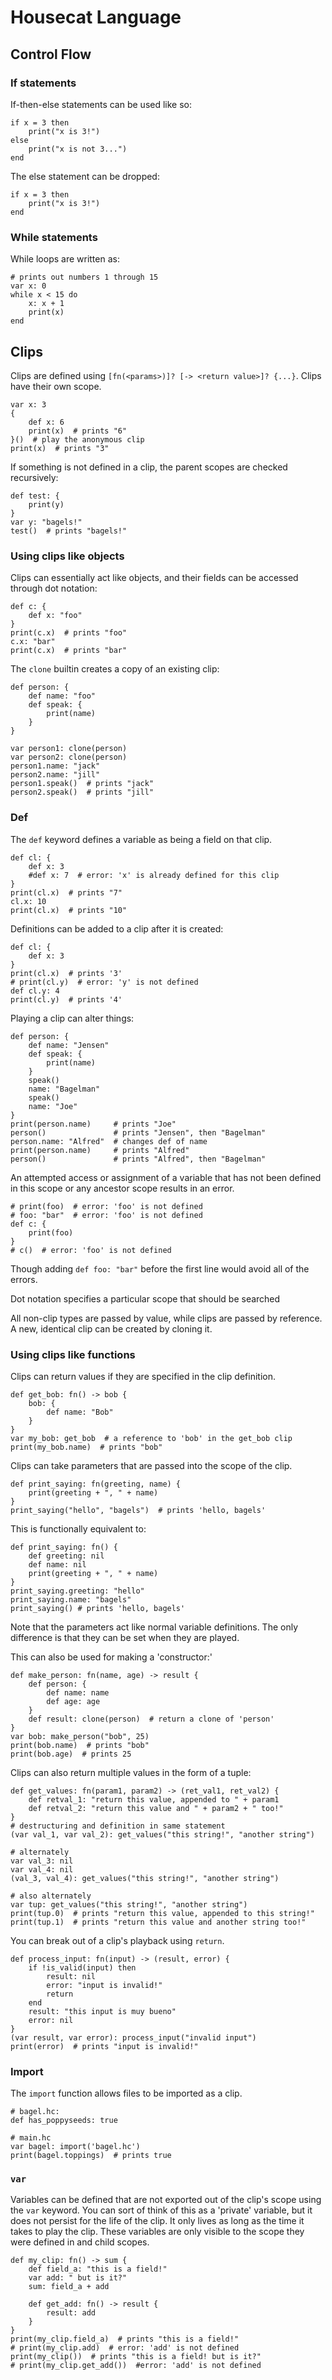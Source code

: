 Housecat Language
===================

Control Flow
-------------------
### If statements
If-then-else statements can be used like so:

    if x = 3 then
        print("x is 3!")
    else
        print("x is not 3...")
    end

The else statement can be dropped:
    
    if x = 3 then
        print("x is 3!")
    end

### While statements
While loops are written as:
    
    # prints out numbers 1 through 15
    var x: 0
    while x < 15 do
        x: x + 1
        print(x) 
    end

Clips
-------------------
Clips are defined using `[fn(<params>)]? [-> <return value>]? {...}`. Clips have their own scope.

    var x: 3
    {
        def x: 6
        print(x)  # prints "6"
    }()  # play the anonymous clip
    print(x)  # prints "3"


If something is not defined in a clip, the parent scopes are checked recursively:

    def test: {
        print(y)
    }
    var y: "bagels!"
    test()  # prints "bagels!"

### Using clips like objects
Clips can essentially act like objects, and their fields can be accessed through dot notation:

    def c: {
        def x: "foo"
    }
    print(c.x)  # prints "foo"
    c.x: "bar"
    print(c.x)  # prints "bar"

The `clone` builtin creates a copy of an existing clip:

    def person: {
        def name: "foo"
        def speak: {
            print(name)
        }
    }
    
    var person1: clone(person)
    var person2: clone(person)
    person1.name: "jack"
    person2.name: "jill"
    person1.speak()  # prints "jack"
    person2.speak()  # prints "jill"

### Def
The `def` keyword defines a variable as being a field on that clip.

    def cl: {
        def x: 3
        #def x: 7  # error: 'x' is already defined for this clip
    }
    print(cl.x)  # prints "7"
    cl.x: 10
    print(cl.x)  # prints "10"

Definitions can be added to a clip after it is created:
    
    def cl: {
        def x: 3
    }
    print(cl.x)  # prints '3'
    # print(cl.y)  # error: 'y' is not defined
    def cl.y: 4
    print(cl.y)  # prints '4'

Playing a clip can alter things:

    def person: {
        def name: "Jensen"
        def speak: {
            print(name)
        }
        speak()
        name: "Bagelman"
        speak()
        name: "Joe"
    }
    print(person.name)     # prints "Joe"
    person()               # prints "Jensen", then "Bagelman"
    person.name: "Alfred"  # changes def of name
    print(person.name)     # prints "Alfred"
    person()               # prints "Alfred", then "Bagelman"

An attempted access or assignment of a variable that has not been defined in this scope or any ancestor scope results in an error.

    # print(foo)  # error: 'foo' is not defined
    # foo: "bar"  # error: 'foo' is not defined
    def c: {
        print(foo)
    }
    # c()  # error: 'foo' is not defined

Though adding `def foo: "bar"` before the first line would avoid all of the errors.

Dot notation specifies a particular scope that should be searched

All non-clip types are passed by value, while clips are passed by reference. A new, identical clip can be created by cloning it.

### Using clips like functions
Clips can return values if they are specified in the clip definition.

    def get_bob: fn() -> bob {
        bob: {
            def name: "Bob"
        }
    }
    var my_bob: get_bob  # a reference to 'bob' in the get_bob clip
    print(my_bob.name)  # prints "bob"

Clips can take parameters that are passed into the scope of the clip.

    def print_saying: fn(greeting, name) {
        print(greeting + ", " + name)
    }
    print_saying("hello", "bagels")  # prints 'hello, bagels'

This is functionally equivalent to:
    
    def print_saying: fn() {
        def greeting: nil
        def name: nil
        print(greeting + ", " + name)
    }
    print_saying.greeting: "hello"
    print_saying.name: "bagels"
    print_saying() # prints 'hello, bagels'

Note that the parameters act like normal variable definitions. The only difference is that they can be set when they are played.

This can also be used for making a 'constructor:'

    def make_person: fn(name, age) -> result {
        def person: {
            def name: name
            def age: age
        }
        def result: clone(person)  # return a clone of 'person'
    }
    var bob: make_person("bob", 25)
    print(bob.name)  # prints "bob"
    print(bob.age)  # prints 25

Clips can also return multiple values in the form of a tuple:

    def get_values: fn(param1, param2) -> (ret_val1, ret_val2) {
        def retval_1: "return this value, appended to " + param1
        def retval_2: "return this value and " + param2 + " too!"
    }
    # destructuring and definition in same statement
    (var val_1, var val_2): get_values("this string!", "another string")
    
    # alternately
    var val_3: nil
    var val_4: nil
    (val_3, val_4): get_values("this string!", "another string")

    # also alternately
    var tup: get_values("this string!", "another string")
    print(tup.0)  # prints "return this value, appended to this string!"
    print(tup.1)  # prints "return this value and another string too!"

You can break out of a clip's playback using `return`.

    def process_input: fn(input) -> (result, error) {
        if !is_valid(input) then
            result: nil
            error: "input is invalid!"
            return 
        end
        result: "this input is muy bueno"
        error: nil
    }
    (var result, var error): process_input("invalid input")
    print(error)  # prints "input is invalid!"

### Import
The `import` function allows files to be imported as a clip.

    # bagel.hc:
    def has_poppyseeds: true

    # main.hc
    var bagel: import('bagel.hc')
    print(bagel.toppings)  # prints true

### `var`
Variables can be defined that are not exported out of the clip's scope using the `var` keyword. You can sort of think of this as a 'private' variable, but it does not persist for the life of the clip. It only lives as long as the time it takes to play the clip. These variables are only visible to the scope they were defined in and child scopes.

    def my_clip: fn() -> sum {
        def field_a: "this is a field!"
        var add: " but is it?"
        sum: field_a + add

        def get_add: fn() -> result {
            result: add
        }
    }
    print(my_clip.field_a)  # prints "this is a field!"
    # print(my_clip.add)  # error: 'add' is not defined
    print(my_clip())  # prints "this is a field! but is it?"
    # print(my_clip.get_add())  #error: 'add' is not defined
